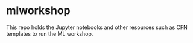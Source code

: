 # mlworkshop
This repo holds the Jupyter notebooks and other resources such as CFN templates to run the ML workshop.
